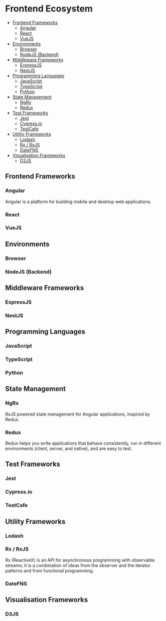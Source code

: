 # Frontend Ecosystem

<!-- @import "[TOC]" {cmd="toc" depthFrom=2 depthTo=6 orderedList=false} -->

<!-- code_chunk_output -->

- [Frontend Frameworks](#frontend-frameworks)
  - [Angular](#angular)
  - [React](#react)
  - [VueJS](#vuejs)
- [Environments](#environments)
  - [Browser](#browser)
  - [NodeJS (Backend)](#nodejs-backend)
- [Middleware Frameworks](#middleware-frameworks)
  - [ExpressJS](#expressjs)
  - [NestJS](#nestjs)
- [Programming Languages](#programming-languages)
  - [JavaScript](#javascript)
  - [TypeScript](#typescript)
  - [Python](#python)
- [State Management](#state-management)
  - [NgRx](#ngrx)
  - [Redux](#redux)
- [Test Frameworks](#test-frameworks)
  - [Jest](#jest)
  - [Cypress.io](#cypressio)
  - [TestCafe](#testcafe)
- [Utility Frameworks](#utility-frameworks)
  - [Lodash](#lodash)
  - [Rx / RxJS](#rx-rxjs)
  - [DateFNS](#datefns)
- [Visualisation Frameworks](#visualisation-frameworks)
  - [D3JS](#d3js)

<!-- /code_chunk_output -->

## Frontend Frameworks

### Angular

Angular is a platform for building mobile and desktop web applications.

### React

### VueJS

## Environments

### Browser

### NodeJS (Backend)

## Middleware Frameworks

### ExpressJS

### NestJS

## Programming Languages

### JavaScript

### TypeScript

### Python

## State Management

### NgRx

RxJS powered state management for Angular applications, inspired by Redux.

### Redux

Redux helps you write applications that behave consistently, run in different environments (client, server, and native), and are easy to test.

## Test Frameworks

### Jest

### Cypress.io

### TestCafe

## Utility Frameworks

### Lodash

### Rx / RxJS

Rx (ReactiveX) is an API for asynchronous programming with observable streams; it is a combination of ideas from the observer and the iterator patterns and from functional programming.

### DateFNS

## Visualisation Frameworks

### D3JS
